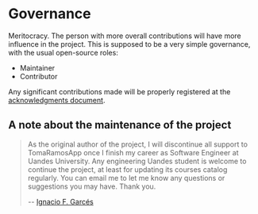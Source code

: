 # Governance

Meritocracy. The person with more overall contributions will have more influence in the project. This is supposed to be a very simple governance, with the usual open-source roles:

- Maintainer
- Contributor

Any significant contributions made will be properly registered at the [acknowledgments document](./acknowledgments.md).

## A note about the maintenance of the project

> As the original author of the project, I will discontinue all support to TomaRamosApp once I finish my career as Software Engineer at Uandes University. Any engineering Uandes student is welcome to continue the project, at least for updating its courses catalog regularly. You can email me to let me know any questions or suggestions you may have. Thank you.
>
> -- [Ignacio F. Garcés](https://github.com/ifgarces)
